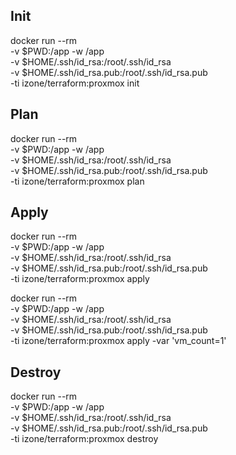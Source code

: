 ## Init
docker run --rm \
-v $PWD:/app -w /app \
-v $HOME/.ssh/id_rsa:/root/.ssh/id_rsa \
-v $HOME/.ssh/id_rsa.pub:/root/.ssh/id_rsa.pub \
-ti izone/terraform:proxmox init

## Plan
docker run --rm \
-v $PWD:/app -w /app \
-v $HOME/.ssh/id_rsa:/root/.ssh/id_rsa \
-v $HOME/.ssh/id_rsa.pub:/root/.ssh/id_rsa.pub \
-ti izone/terraform:proxmox plan


## Apply
docker run --rm \
-v $PWD:/app -w /app \
-v $HOME/.ssh/id_rsa:/root/.ssh/id_rsa \
-v $HOME/.ssh/id_rsa.pub:/root/.ssh/id_rsa.pub \
-ti izone/terraform:proxmox apply

docker run --rm \
-v $PWD:/app -w /app \
-v $HOME/.ssh/id_rsa:/root/.ssh/id_rsa \
-v $HOME/.ssh/id_rsa.pub:/root/.ssh/id_rsa.pub \
-ti izone/terraform:proxmox apply -var 'vm_count=1'


## Destroy
docker run --rm \
-v $PWD:/app -w /app \
-v $HOME/.ssh/id_rsa:/root/.ssh/id_rsa \
-v $HOME/.ssh/id_rsa.pub:/root/.ssh/id_rsa.pub \
-ti izone/terraform:proxmox destroy


